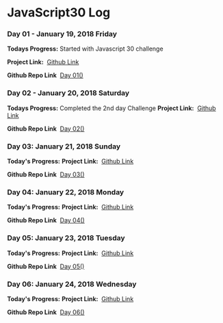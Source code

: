 # JavaScript30 Log

### Day 01 - January 19, 2018 Friday

**Todays Progress:** Started with Javascript 30 challenge 

**Project Link:** &nbsp;[Github Link](#)

**Github Repo Link**  &nbsp;[Day 01()](#)


### Day 02 - January 20, 2018 Saturday

**Todays Progress:** Completed the 2nd day Challenge
**Project Link:** &nbsp;[Github Link](#)

**Github Repo Link**  &nbsp;[Day 02()](#)


### Day 03: January 21, 2018 Sunday

**Today's Progress:** 
**Project Link:** &nbsp;[Github Link](#)

**Github Repo Link**  &nbsp;[Day 03()](#)


### Day 04: January 22, 2018 Monday

**Today's Progress:** 
**Project Link:** &nbsp;[Github Link](#)

**Github Repo Link**  &nbsp;[Day 04()](#)


### Day 05: January 23, 2018 Tuesday

**Today's Progress:** 
**Project Link:** &nbsp;[Github Link](#)

**Github Repo Link**  &nbsp;[Day 05()](#)



### Day 06: January 24, 2018 Wednesday

**Today's Progress:** 
**Project Link:** &nbsp;[Github Link](#)

**Github Repo Link**  &nbsp;[Day 06()](#)

